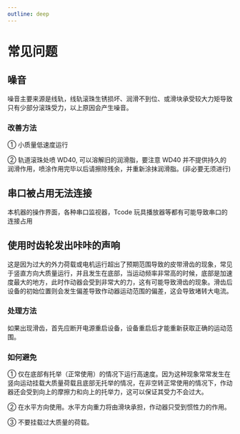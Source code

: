```yaml
---
outline: deep
---
```


# 常见问题


## 噪音

噪音主要来源是线轨，线轨滚珠生锈损坏、润滑不到位、或滑块承受较大力矩导致只有少部分滚珠受力，以上原因会产生噪音。

### 改善方法

① 小质量低速度运行

② 轨道滚珠处喷 WD40, 可以溶解旧的润滑脂，要注意 WD40 并不提供持久的润滑作用，喷涂作用完毕以后请擦除残余，并重新涂抹润滑脂。(非必要无须进行)

## 串口被占用无法连接

本机器的操作界面，各种串口监视器，Tcode 玩具播放器等都有可能导致串口的连接占用

## 使用时齿轮发出咔咔的声响

这是因为过大的外力荷载或电机运行超出了预期范围导致的皮带滑齿的现象，常见于竖直方向大质量运行，并且发生在底部，当运动频率非常高的时候，底部是加速度最大的地方，此时作动器会受到非常大的力，这有可能导致滑齿的现象。滑齿后设备的初始位置则会发生偏差导致作动器运动范围的偏差，这会导致堵转大电流。

### 处理方法

如果出现滑齿，首先应断开电源重启设备，设备重启后才能重新获取正确的运动范围。

### 如何避免

① 仅在底部有托举（正常使用）的情况下运行高速度。因为这种现象常常发生在竖向运动挂载大质量荷载且底部无托举的情况，在非空转正常使用的情况下，作动器还会受到向上的摩擦力和向上的托举力，这可以保证其受力不会过大。

② 在水平方向使用。水平方向重力将由滑块承担，作动器只受到惯性力的作用。

③ 不要挂载过大质量的荷载。
